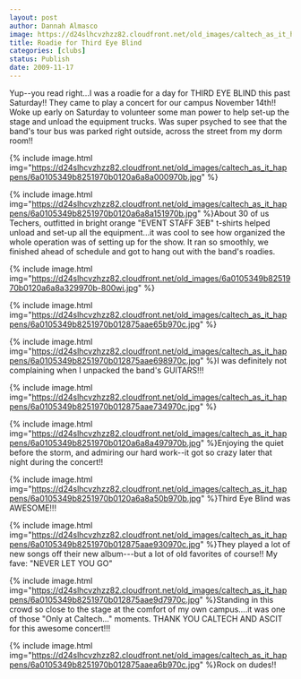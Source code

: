 ```yaml
---
layout: post
author: Dannah Almasco
image: https://d24slhcvzhzz82.cloudfront.net/old_images/caltech_as_it_happens/6a0105349b8251970b0120a6a89e55970b.jpg
title: Roadie for Third Eye Blind
categories: [clubs]
status: Publish
date: 2009-11-17
---
```


Yup--you read right...I was a roadie for a day for THIRD EYE BLIND this past Saturday!! They came to play a concert for our campus November 14th!!
Woke up early on Saturday to volunteer some man power to help set-up the stage and unload the equipment trucks. Was super psyched to see that the band's tour bus was parked right outside, across the street from my dorm room!!

{% include image.html img="https://d24slhcvzhzz82.cloudfront.net/old_images/caltech_as_it_happens/6a0105349b8251970b0120a6a8a000970b.jpg" %}

{% include image.html img="https://d24slhcvzhzz82.cloudfront.net/old_images/caltech_as_it_happens/6a0105349b8251970b0120a6a8a151970b.jpg" %}About 30 of us Techers, outfitted in bright orange "EVENT STAFF 3EB" t-shirts helped unload and set-up all the equipment...it was cool to see how organized the whole operation was of setting up for the show. It ran so smoothly, we finished ahead of schedule and got to hang out with the band's roadies.


{% include image.html img="https://d24slhcvzhzz82.cloudfront.net/old_images/6a0105349b8251970b0120a6a8a329970b-800wi.jpg" %}

{% include image.html img="https://d24slhcvzhzz82.cloudfront.net/old_images/caltech_as_it_happens/6a0105349b8251970b012875aae65b970c.jpg" %}

{% include image.html img="https://d24slhcvzhzz82.cloudfront.net/old_images/caltech_as_it_happens/6a0105349b8251970b012875aae698970c.jpg" %}I was definitely not complaining when I unpacked the band's GUITARS!!!

{% include image.html img="https://d24slhcvzhzz82.cloudfront.net/old_images/caltech_as_it_happens/6a0105349b8251970b012875aae734970c.jpg" %}

{% include image.html img="https://d24slhcvzhzz82.cloudfront.net/old_images/caltech_as_it_happens/6a0105349b8251970b0120a6a8a497970b.jpg" %}Enjoying the quiet before the storm, and admiring our hard work--it got so crazy later that night during the concert!!

{% include image.html img="https://d24slhcvzhzz82.cloudfront.net/old_images/caltech_as_it_happens/6a0105349b8251970b0120a6a8a50b970b.jpg" %}Third Eye Blind was AWESOME!!!

{% include image.html img="https://d24slhcvzhzz82.cloudfront.net/old_images/caltech_as_it_happens/6a0105349b8251970b012875aae930970c.jpg" %}They played a lot of new songs off their new album---but a lot of old favorites of course!! My fave: "NEVER LET YOU GO"

{% include image.html img="https://d24slhcvzhzz82.cloudfront.net/old_images/caltech_as_it_happens/6a0105349b8251970b012875aae9d7970c.jpg" %}Standing in this crowd so close to the stage at the comfort of my own campus....it was one of those "Only at Caltech..." moments. THANK YOU CALTECH AND ASCIT for this awesome concert!!!

{% include image.html img="https://d24slhcvzhzz82.cloudfront.net/old_images/caltech_as_it_happens/6a0105349b8251970b012875aaea6b970c.jpg" %}Rock on dudes!!
